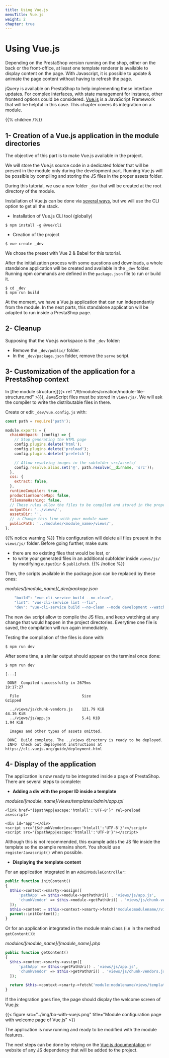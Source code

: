 ```yaml
---
title: Using Vue.js
menuTitle: Vue.js
weight: 2
chapter: true
---
```


# Using Vue.js

Depending on the PrestaShop version running on the shop, either on the back or the front-office,
at least one template renderer is available to display content on the page. With Javascript,
it is possible to update & animate the page content without having to refresh the page.

jQuery is available on PrestaShop to help implementing these interface updates.
For complex interfaces, with state management for instance, other frontend options could be considered.
[Vue.js](https://vuejs.org/) is a JavaScript Framework that will be helpful in this case.
This chapter covers its integration on a module.

{{% children /%}}

## 1- Creation of a Vue.js application in the module directories

The objective of this part is to make Vue.js available in the project. 

We will store the Vue.js source code in a dedicated folder that will be present in the module only
during the development part. Running Vue.js will be possible by compiling and storing the JS files
in the proper assets folder.

During this tutorial, we use a new folder `_dev` that will be created at the root directory of the module.

Installation of Vue.js can be done via [several ways](https://vuejs.org/v2/guide/installation.html),
but we will use the CLI option to get all the stack.

* Installation of Vue.js CLI tool (globally)

```
$ npm install -g @vue/cli
```

* Creation of the project

```
$ vue create _dev
```

We chose the preset with Vue 2 & Babel for this tutorial.

After the initialization process with some questions and downloads, a whole standalone application
will be created and available in the `_dev` folder. Running npm commands are defined in the `package.json`
file to run or build it.

```
$ cd _dev
$ npm run build
```

At the moment, we have a Vue.js application that can run independantly from the module.
In the next parts, this standalone application will be adapted to run inside a PrestaShop page.

## 2- Cleanup

Supposing that the Vue.js workspace is the `_dev` folder:

* Remove the `_dev/public/` folder.
* In the `_dev/package.json` folder, remove the `serve` script.

## 3- Customization of the application for a PrestaShop context

In [the module structure]({{< ref "/9/modules/creation/module-file-structure.md" >}}), JavaScript
files must be stored in `views/js/`. We will ask the compiler to write the distributable files in there.

Create or edit `_dev/vue.config.js` with:

```js
const path = require('path');

module.exports = {
  chainWebpack: (config) => {
    // Stop generating the HTML page
    config.plugins.delete('html');
    config.plugins.delete('preload');
    config.plugins.delete('prefetch');

    // Allow resolving images in the subfolder src/assets/ 
    config.resolve.alias.set('@', path.resolve(__dirname, 'src'));
  },
  css: {
    extract: false,
  },
  runtimeCompiler: true,
  productionSourceMap: false,
  filenameHashing: false,
  // These rules allow the files to be compiled and stored in the proper folder
  outputDir: '../views/',
  assetsDir: '',
  // ⚠️ Change this line with your module name
  publicPath: '../modules/<module_name>/views/',
};
```

{{% notice warning %}}
This configuration will delete all files present in the `views/js/` folder. Before going further,
make sure:

* there are no existing files that would be lost, or
* to write your generated files in an additional subfolder inside `views/js/` by modifying
`outputDir` & `publicPath`.
{{% /notice %}}

Then, the scripts available in the package.json can be replaced by these ones:

*modules/[module_name]/_dev/package.json*

```js
    "build": "vue-cli-service build --no-clean",
    "lint": "vue-cli-service lint --fix",
    "dev": "vue-cli-service build --no-clean --mode development --watch",
```

The new `dev` script allow to compile the JS files, and keep watching at any change that would happen
in the project directories. Everytime one file is saved, the compilation will run again immediately.

Testing the compilation of the files is done with:

```
$ npm run dev
```

After some time, a similar output should appear on the terminal once done:

```
$ npm run dev

[...]

 DONE  Compiled successfully in 2679ms                                                                                                                                19:17:27

  File                            Size                                                                 Gzipped

  ../views/js/chunk-vendors.js    121.79 KiB                                                           44.16 KiB
  ../views/js/app.js              5.41 KiB                                                             1.94 KiB

  Images and other types of assets omitted.

 DONE  Build complete. The ../views directory is ready to be deployed.
 INFO  Check out deployment instructions at https://cli.vuejs.org/guide/deployment.html
```

## 4- Display of the application

The application is now ready to be integrated inside a page of PrestaShop.
There are several steps to complete:

* **Adding a div with the proper ID inside a template**

*modules/[module_name]/views/templates/admin/app.tpl*

```tpl
<link href="{$pathApp|escape:'htmlall':'UTF-8'}" rel=preload as=script>

<div id="app"></div>
<script src="{$chunkVendor|escape:'htmlall':'UTF-8'}"></script>
<script src="{$pathApp|escape:'htmlall':'UTF-8'}"></script>
```

Although this is not recommended, this example adds the JS file inside the template so the example remains short.
You should use `registerJavascript()` when possible.

* **Displaying the template content**

For an application integrated in an `AdminModuleController`:
```php
public function initContent()
{
  $this->context->smarty->assign([
      'pathApp' => $this->module->getPathUri() . 'views/js/app.js',
      'chunkVendor' => $this->module->getPathUri() . 'views/js/chunk-vendors.js',
  ]);
  $this->content = $this->context->smarty->fetch('module:modulename//views/templates/admin/app.tpl');
  parent::initContent();
}
```

Or for an application integrated in the module main class (i.e in the method `getContent()`):

*modules/[module_name]/[module_name].php*

```php
public function getContent()
{
  $this->context->smarty->assign([
      'pathApp' => $this->getPathUri() . 'views/js/app.js',
      'chunkVendor' => $this->getPathUri() . 'views/js/chunk-vendors.js',
  ]);

  return $this->context->smarty->fetch('module:modulename/views/templates/admin/app.tpl');
}
```

If the integration goes fine, the page should display the welcome screen of Vue.js:

{{< figure src="../img/bo-with-vuejs.png" title="Module configuration page with welcome page of Vue.js" >}}

The application is now running and ready to be modified with the module features.

The next steps can be done by relying on the [Vue.js documentation](https://vuejs.org/v2/guide/) or website
of any JS dependency that will be added to the project.
